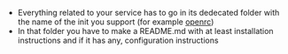 - Everything related to your service has to go in its dedecated folder with the name of the init you support (for example [openrc](/openrc))
- In that folder you have to make a README.md with at least installation instructions and if it has any, configuration instructions
